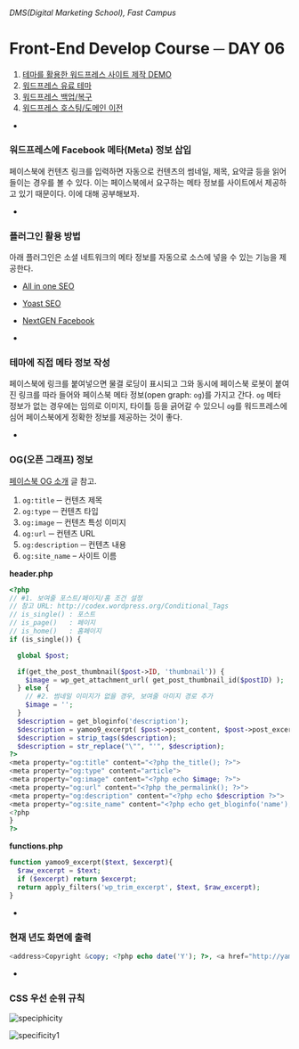 ###### DMS(Digital Marketing School), Fast Campus
# Front-End Develop Course ─ DAY 06

1. [테마를 활용한 워드프레스 사이트 제작 DEMO](https://github.com/yamoo9/DMS_2nd/blob/master/DAY04/README.md#6-wordpress-웹-사이트-제작-demo)
1. [워드프레스 유료 테마](https://github.com/yamoo9/DMS_2nd/blob/master/DAY04/README.md#7-유료-테마)
1. [워드프레스 백업/복구](https://github.com/yamoo9/DMS_2nd/blob/master/DAY04/README.md#8-워드프레스wordpress-백업복구)
1. [워드프레스 호스팅/도메인 이전](https://github.com/yamoo9/DMS_2nd/blob/master/DAY04/README.md#9-호스팅도메인-이전)

-

### 워드프레스에 Facebook 메타(Meta) 정보 삽입

페이스북에 컨텐츠 링크를 입력하면 자동으로 컨텐츠의 썸네일, 제목, 요약글 등을 읽어들이는 경우를 볼 수 있다.
이는 페이스북에서 요구하는 메타 정보를 사이트에서 제공하고 있기 때문이다. 이에 대해 공부해보자.

-

### 플러그인 활용 방법

아래 플러그인은 소셜 네트워크의 메타 정보를 자동으로 소스에 넣을 수 있는 기능을 제공한다.

- [All in one SEO](https://wordpress.org/plugins/all-in-one-seo-pack/)
- [Yoast SEO](https://wordpress.org/plugins/wordpress-seo/)
- [NextGEN Facebook](https://wordpress.org/plugins/nextgen-facebook/)

-

### 테마에 직접 메타 정보 작성

페이스북에 링크를 붙여넣으면 물결 로딩이 표시되고 그와 동시에 페이스북 로봇이 붙여진 링크를 따라 들어와
페이스북 메타 정보(open graph: `og`)를 가지고 간다. `og` 메타 정보가 없는 경우에는 임의로 이미지,
타이틀 등을 긁어갈 수 있으니 `og`를 워드프레스에 심어 페이스북에게 정확한 정보를 제공하는 것이 좋다.

-

### OG(오픈 그래프) 정보

[페이스북 OG 소개](https://developers.facebook.com/docs/sharing/opengraph) 글 참고.

1. `og:title` ─ 컨텐츠 제목
1. `og:type` ─ 컨텐츠 타입
1. `og:image` ─ 컨텐츠 특성 이미지
1. `og:url` ─ 컨텐츠 URL
1. `og:description` ─ 컨텐츠 내용
1. `og:site_name` – 사이트 이름


**header.php**

```php
<?php
// #1. 보여줄 포스트/페이지/홈 조건 설정
// 참고 URL: http://codex.wordpress.org/Conditional_Tags
// is_single() : 포스트
// is_page()   : 페이지
// is_home()   : 홈페이지
if (is_single()) {

  global $post;

  if(get_the_post_thumbnail($post->ID, 'thumbnail')) {
    $image = wp_get_attachment_url( get_post_thumbnail_id($postID) );
  } else {
    // #2. 썸네일 이미지가 없을 경우, 보여줄 아미지 경로 추가
    $image = '';
  }
  $description = get_bloginfo('description');
  $description = yamoo9_excerpt( $post->post_content, $post->post_excerpt );
  $description = strip_tags($description);
  $description = str_replace("\"", "'", $description);
?>
<meta property="og:title" content="<?php the_title(); ?>">
<meta property="og:type" content="article">
<meta property="og:image" content="<?php echo $image; ?>">
<meta property="og:url" content="<?php the_permalink(); ?>">
<meta property="og:description" content="<?php echo $description ?>">
<meta property="og:site_name" content="<?php echo get_bloginfo('name'); ?>">
<?php
}
?>
```

**functions.php**

```php
function yamoo9_excerpt($text, $excerpt){
  $raw_excerpt = $text;
  if ($excerpt) return $excerpt;
  return apply_filters('wp_trim_excerpt', $text, $raw_excerpt);
}
```

-

### 현재 년도 화면에 출력

```php
<address>Copyright &copy; <?php echo date('Y'); ?>, <a href="http://yamoo9.net/">yamoo9.net</a>. All Right Reverved.</address>
```

-

### CSS 우선 순위 규칙

![speciphicity](http://blog4coders.com/wp-content/uploads/2014/07/speciphicity.jpg)

![specificity1](https://3oil7x2swx3d30yjgq23wmyu-wpengine.netdna-ssl.com/wp-content/uploads/2015/05/specificity1.png)